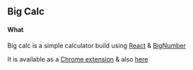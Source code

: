 ## Big Calc

#### What
Big calc is a simple calculator build using [React](https://reactjs.org/) & [BigNumber](https://www.npmjs.com/package/bignumber.js)

It is available as a [Chrome extension](https://chrome.google.com/webstore/detail/big-calc/jlkaidnchiknhmigbgfmopmfnoiemnpe?hl=en-GB) & also [here]( https://anupvarghese.github.io/big-calc/)
